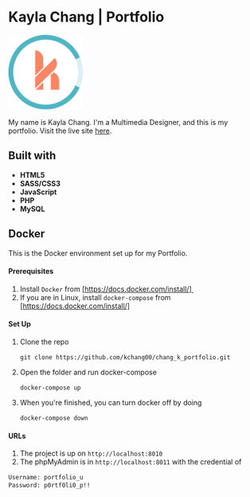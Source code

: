 # Kayla Chang | Portfolio

<img src="/public/images/logo_colour.svg" width="150">

My name is Kayla Chang. I'm a Multimedia Designer, and this is my portfolio. Visit the live site [here](https://www.kaylachang.ca/).

## Built with
* **HTML5**
* **SASS/CSS3**
* **JavaScript**
* **PHP**
* **MySQL**


## Docker
This is the Docker environment set up for my Portfolio.

#### Prerequisites
1. Install `Docker` from [https://docs.docker.com/install/] 
2. If you are in Linux, install `docker-compose` from [https://docs.docker.com/install/]

#### Set Up
1. Clone the repo
   ```
   git clone https://github.com/kchang00/chang_k_portfolio.git
   ```
2. Open the folder and run docker-compose
   ```
   docker-compose up
   ```
3. When you're finished, you can turn docker off by doing 
   ```
   docker-compose down
   ```

#### URLs
1. The project is up on `http://localhost:8010`
2. The phpMyAdmin is in `http://localhost:8011` with the credential of 
```
Username: portfolio_u
Password: p0rtf0li0_p!!
```